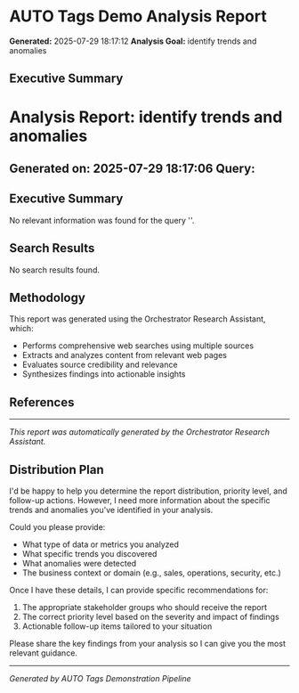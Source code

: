 # AUTO Tags Demo Analysis Report

**Generated:** 2025-07-29 18:17:12
**Analysis Goal:** identify trends and anomalies

## Executive Summary

# Analysis Report: identify trends and anomalies

**Generated on:** 2025-07-29 18:17:06
**Query:** 
---

## Executive Summary

No relevant information was found for the query ''.

## Search Results

No search results found.

## Methodology

This report was generated using the Orchestrator Research Assistant, which:
- Performs comprehensive web searches using multiple sources
- Extracts and analyzes content from relevant web pages
- Evaluates source credibility and relevance
- Synthesizes findings into actionable insights

## References


---

*This report was automatically generated by the Orchestrator Research Assistant.*

## Distribution Plan

I'd be happy to help you determine the report distribution, priority level, and follow-up actions. However, I need more information about the specific trends and anomalies you've identified in your analysis.

Could you please provide:
- What type of data or metrics you analyzed
- What specific trends you discovered
- What anomalies were detected
- The business context or domain (e.g., sales, operations, security, etc.)

Once I have these details, I can provide specific recommendations for:
1. The appropriate stakeholder groups who should receive the report
2. The correct priority level based on the severity and impact of findings
3. Actionable follow-up items tailored to your situation

Please share the key findings from your analysis so I can give you the most relevant guidance.

---
*Generated by AUTO Tags Demonstration Pipeline*